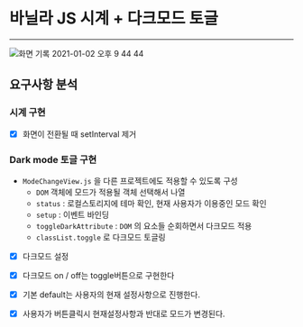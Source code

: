 # 바닐라 JS 시계 + 다크모드 토글

---


![화면 기록 2021-01-02 오후 9 44 44](https://user-images.githubusercontent.com/55486644/103457746-4d4e6e80-4d45-11eb-9653-5505f237dc7e.gif)

## 요구사항 분석

### 시계 구현

- [x] 화면이 전환될 때 setInterval 제거

### Dark mode 토글 구현

- `ModeChangeView.js` 을 다른 프로젝트에도 적용할 수 있도록 구성
  - `DOM` 객체에 모드가 적용될 객체 선택해서 나열
  - `status` : 로컬스토리지에 테마 확인, 현재 사용자가 이용중인 모드 확인
  - `setup` : 이벤트 바인딩
  - `toggleDarkAttribute` :  `DOM` 의 요소들 순회하면서 다크모드 적용
  - `classList.toggle` 로 다크모드 토글링

- [x]  다크모드 설정
  - [x]  다크모드 on / off는 toggle버튼으로 구현한다
  - [x]  기본 default는 사용자의 현재 설정사항으로 진행한다.
  - [x]  사용자가 버튼클릭시 현재설정사항과 반대로 모드가 변경된다.

